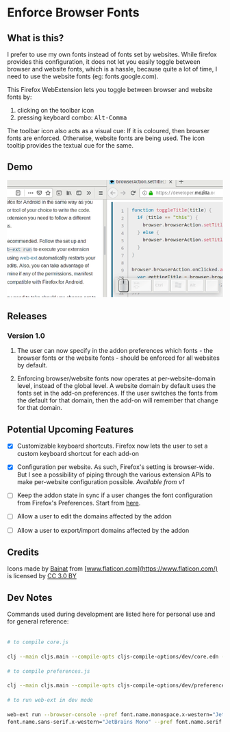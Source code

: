 # Enforce Browser Fonts

## What is this?

I prefer to use my own fonts instead of fonts set by websites. While firefox provides this configuration, it does not
let you easily toggle between browser and website fonts, which is a hassle, because quite a lot of time, I need to use
the website fonts (eg: fonts.google.com).

This Firefox WebExtension lets you toggle between browser and website fonts by:

1. clicking on the toolbar icon
2. pressing keyboard combo: <kbd>Alt-Comma</kbd>

The toolbar icon also acts as a visual cue: If it is coloured, then browser fonts are enforced. Otherwise, website fonts
are being used. The icon tooltip provides the textual cue for the same.

## Demo

![Demo](./demo.gif)

## Releases

### Version 1.0

1. The user can now specify in the addon preferences which fonts - the browser fonts or the website fonts - should be
   enforced for all websites by default.

2. Enforcing browser/website fonts now operates at per-website-domain level, instead of the global level. A website
   domain by default uses the fonts set in the add-on preferences. If the user switches the fonts from the default for
   that domain, then the add-on will remember that change for that domain.

## Potential Upcoming Features

- [x] Customizable keyboard shortcuts. Firefox now lets the user to set a custom keyboard shortcut for each add-on

- [x] Configuration per website. As such, Firefox's setting is browser-wide. But I see a possibility of piping through the various extension APIs to
  make per-website configuration possible.
  *Available from v1*

- [ ] Keep the addon state in sync if a user changes the font configuration from Firefox's Preferences. Start
  from [here](https://developer.mozilla.org/en-US/docs/Mozilla/Add-ons/WebExtensions/API/types/BrowserSetting/onChange).

- [ ] Allow a user to edit the domains affected by the addon

- [ ] Allow a user to export/import domains affected by the addon

## Credits

Icons made by [Bainat](https://www.flaticon.com/authors/baianat) from [www.flaticon.com](https://www.flaticon.com/)
is licensed by [CC 3.0 BY](http://creativecommons.org/licenses/by/3.0/)

## Dev Notes

Commands used during development are listed here for personal use and for general reference:

```sh

# to compile core.js

clj --main cljs.main --compile-opts cljs-compile-options/dev/core.edn --watch src --compile ebf.core

# to compile preferences.js

clj --main cljs.main --compile-opts cljs-compile-options/dev/preferences.edn --watch src --compile ebf.preferences

# to run web-ext in dev mode

web-ext run --browser-console --pref font.name.monospace.x-western="JetBrains Mono" --pref
font.name.sans-serif.x-western="JetBrains Mono" --pref font.name.serif.x-western="JetBrains Mono"
```

